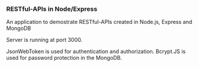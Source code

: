 ### RESTful-APIs in Node/Express

An application to demostrate RESTful-APIs created in Node.js, Express and MongoDB

Server is running at port 3000.

JsonWebToken is used for authentication and authorization. 
Bcrypt.JS is used for password protection in the MongoDB.
